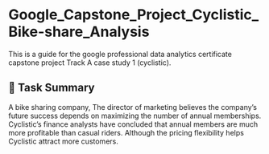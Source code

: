 # Google_Capstone_Project_Cyclistic_Bike-share_Analysis

   This is a guide for the google professional data analytics certificate capstone project Track A case study 1 (cyclistic).

## :page_facing_up: Task Summary

   A bike sharing company, The director of marketing believes the company’s future success depends on maximizing the number of annual memberships. 
Cyclistic’s finance analysts have concluded that annual members are much more profitable than casual riders.
Although the pricing flexibility helps Cyclistic attract more customers.
